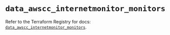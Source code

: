 # `data_awscc_internetmonitor_monitors`

Refer to the Terraform Registry for docs: [`data_awscc_internetmonitor_monitors`](https://registry.terraform.io/providers/hashicorp/awscc/0.70.0/docs/data-sources/internetmonitor_monitors).
